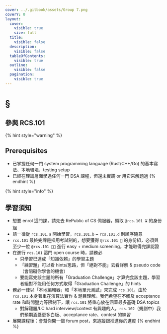 ```yaml
---
cover: ../.gitbook/assets/Group 7.png
coverY: 0
layout:
  cover:
    visible: true
    size: full
  title:
    visible: false
  description:
    visible: false
  tableOfContents:
    visible: true
  outline:
    visible: false
  pagination:
    visible: true
---
```


# §&#x20;

## 參與 RCS.101

{% hint style="warning" %}
## Prerequisites

* 已掌握任何一門 system programming language (Rust/C++/Go) 的基本寫法、本地環境、testing setup
* 已經在理論層面學過任何一門 DSA 課程，但還未實踐 or 用它來解題過
{% endhint %}

{% hint style="info" %}
## 學習須知

* 想要 enrol 這門課，請先去 RePublic of CS 伺服器，領取 `@rcs.101 ⌛` 的身份組
* 請一律從 `rcs.101.a` 開始學習，`rcs.101.b` \~ `rcs.101.d` 則順序隨意
* `rcs.101` 最終完課是採用考試制的，想要獲得 `@rcs.101 🏅` 的身份組，必須與至少一位 `@rcs.101 🧑‍🏫` 進行 easy + medium screening，才能取得完課認證
* 在進行 `rcs.101` 這門 open course 時，請務必
  * 只學習已達成「知識依賴」的學習主題
  * 「練習題」可以看 hints/思路，但「絕對不能」去看詳解 & pseudo code（會阻礙你學會的機會）
  * 要能寫完該主題的所有「Graduation Challenge」才算完食該主題，學習者絕對不能用任何方式取得「Graduation Challenge」的 hints
* 務必一律以「本地編輯器」和「本地單元測試」來完成 `rcs.101`，由於 `rcs.101` 本身著重在演算法實作 & 題目理解。我們希望在不觸及 acceptance rate 和時間壓力等限制下，讓 `rcs.101` 將重心放在涵蓋最多基礎 DSA topics
  * 對解難題/LC hard interview/contest 有興趣的人，`rcs.102`（規劃中）我們預期涵蓋更多白板、acceptance rate、contest 的練習
* 展開課程後：會幫你開一個 forum post，來追蹤跟推進你的進度
{% endhint %}
